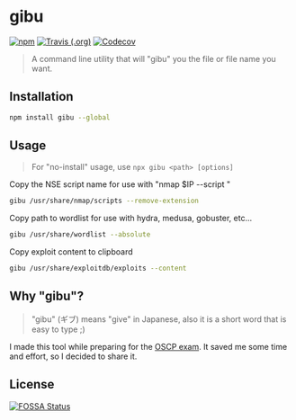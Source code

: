 gibu
====
[![npm](https://img.shields.io/npm/v/gibu?style=for-the-badge)](https://www.npmjs.com/package/gibu)
[![Travis (.org)](https://img.shields.io/travis/jhwohlgemuth/gibu?style=for-the-badge)](https://travis-ci.org/jhwohlgemuth/gibu)
[![Codecov](https://img.shields.io/codecov/c/github/jhwohlgemuth/gibu?style=for-the-badge)](https://codecov.io/gh/jhwohlgemuth/gibu)
> A command line utility that will "gibu" you the file or file name you want.

Installation
------------
```bash
npm install gibu --global
```

Usage
-----
> For "no-install" usage, use `npx gibu <path> [options]`

Copy the NSE script name for use with "nmap $IP --script <paste here>"
```bash
gibu /usr/share/nmap/scripts --remove-extension
```

Copy path to wordlist for use with hydra, medusa, gobuster, etc...
```bash
gibu /usr/share/wordlist --absolute
```

Copy exploit content to clipboard
```bash
gibu /usr/share/exploitdb/exploits --content
```

Why "gibu"?
-----------
> "gibu" (ギブ) means "give" in Japanese, also it is a short word that is easy to type ;)

I made this tool while preparing for the [OSCP exam](https://www.offensive-security.com/pwk-oscp/). It saved me some time and effort, so I decided to share it.

## License
[![FOSSA Status](https://app.fossa.io/api/projects/git%2Bgithub.com%2Fjhwohlgemuth%2Fgibu.svg?type=large)](https://app.fossa.io/projects/git%2Bgithub.com%2Fjhwohlgemuth%2Fgibu?ref=badge_large)